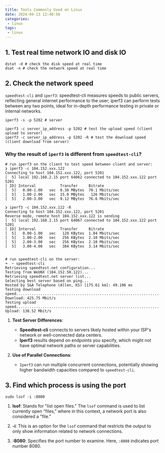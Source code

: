 ```yaml
---
title: Tools Commonly Used on Linux
date: 2024-04-13 12:40:56
categories:
 - linux
tags:
 - linux
---
```


## 1. Test real time network IO and disk IO

```shell
dstat -d # check the disk speed at real time
dsat -n # check the network speed at real time
```

## 2. Check the network speed

`speedtest-cli` and `iperf3`: speedtest-cli measures speeds to public servers, reflecting general internet performance to the user; iperf3 can perform tests between any two points, ideal for in-depth performance testing in private or internal networks.

```shell
iperf3 -s -p 5202 # server

iperf3 -c server_ip_address -p 5202 # test the upload speed (client upload to server)
iperf3 -c server_ip_address -p 5202 -R # test the download speed (client download from server)
```


### Why the result of `iperf3` is different from `speedtest-cli`?

```shell
# run iperf3 on the client to test speed between client and server:
❯ iperf3 -c 104.152.xxx.122
Connecting to host 104.152.xxx.122, port 5201
[  5] local 192.168.2.15 port 64062 connected to 104.152.xxx.122 port 5201
[ ID] Interval           Transfer     Bitrate
[  5]   0.00-1.00   sec  8.38 MBytes  70.1 Mbits/sec
[  5]   1.00-2.00   sec  15.0 MBytes   126 Mbits/sec
[  5]   2.00-3.00   sec  9.12 MBytes  76.6 Mbits/sec

❯ iperf3 -c 104.152.xxx.122 -R
Connecting to host 104.152.xxx.122, port 5201
Reverse mode, remote host 104.152.xxx.122 is sending
[  5] local 192.168.2.15 port 64067 connected to 104.152.xxx.122 port 5201
[ ID] Interval           Transfer     Bitrate
[  5]   0.00-1.00   sec   128 KBytes  1.04 Mbits/sec
[  5]   1.00-2.00   sec   256 KBytes  2.10 Mbits/sec
[  5]   2.00-3.00   sec   256 KBytes  2.10 Mbits/sec
[  5]   3.00-4.00   sec   384 KBytes  3.14 Mbits/sec


# run speedtest-cli on the server:
➜  ~ speedtest-cli
Retrieving speedtest.net configuration...
Testing from WebNX (104.152.50.122)...
Retrieving speedtest.net server list...
Selecting best server based on ping...
Hosted by S&A Telephone (Allen, KS) [175.61 km]: 49.106 ms
Testing download speed................................................................................
Download: 425.75 Mbit/s
Testing upload speed......................................................................................................
Upload: 138.52 Mbit/s
```

1. **Test Server Differences**:
   - **Speedtest-cli** connects to servers likely hosted within your ISP's network or well-connected data centers.
   - **Iperf3** results depend on endpoints you specify, which might not have optimal network paths or server capabilities.

2. **Use of Parallel Connections**:
   - `Iperf3` can run multiple concurrent connections, potentially showing higher bandwidth capacities compared to `speedtest-cli`.

## 3. Find which process is using the port

```shell
sudo lsof -i :8080
```

1. **lsof**: Stands for "list open files." The `lsof` command is used to list currently open "files," where in this context, a network port is also considered a "file."

2. **-i**: This is an option for the `lsof` command that restricts the output to only show information related to network connections.

3. **:8080**: Specifies the port number to examine. Here, `:8080` indicates port number 8080.
